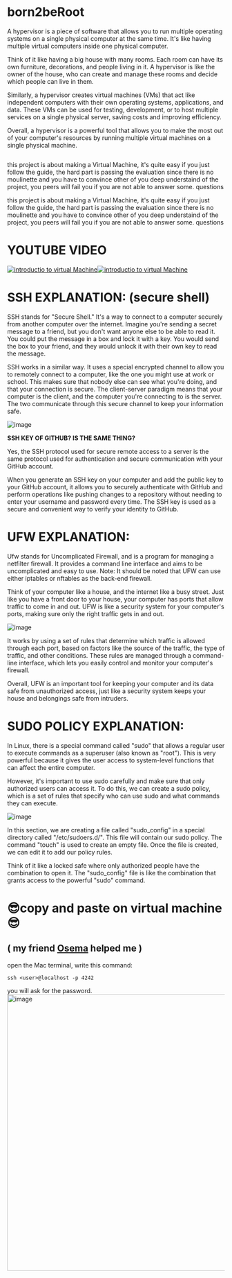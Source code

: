 # born2beRoot

A hypervisor is a piece of software that allows you to run multiple operating systems on a single physical computer at the same time. It's like having multiple virtual computers inside one physical computer.

Think of it like having a big house with many rooms. Each room can have its own furniture, decorations, and people living in it. A hypervisor is like the owner of the house, who can create and manage these rooms and decide which people can live in them.

Similarly, a hypervisor creates virtual machines (VMs) that act like independent computers with their own operating systems, applications, and data. These VMs can be used for testing, development, or to host multiple services on a single physical server, saving costs and improving efficiency.

Overall, a hypervisor is a powerful tool that allows you to make the most out of your computer's resources by running multiple virtual machines on a single physical machine.


![<img style="margin-left: 30px" src=foo.svg height=30>](https://user-images.githubusercontent.com/116757689/228568414-018ef490-2a79-42ea-b3f7-6d138690491d.png)



this project is about making a Virtual Machine, it's quite easy if you just follow the guide, the hard part is passing the evaluation since there is no moulinette and you have to convince other of you deep understaind of the project, you peers will fail you if you are not able to answer some. questions


this project is about making a Virtual Machine, it's quite easy if you just follow the guide, the hard part is passing the evaluation since there is no moulinette and you have to convince other of you deep understaind of the project, you peers will fail you if you are not able to answer some. questions

# **YOUTUBE VIDEO**

[![introductio to virtual Machine](https://ytcards.demolab.com/?id=wX75Z-4MEoM&ab_channel=NetworkChuck&lang=en&background_color=%230d1117&title_color=%23ffffff&stats_color=%23dedede&width=250&duration= "virtual machine")](https://youtu.be/wX75Z-4MEoM)[![introductio to virtual Machine](https://ytcards.demolab.com/?id=ORcvSkgdA58&ab_channel=Computerphile&lang=en&background_color=%230d1117&title_color=%23ffffff&stats_color=%23dedede&width=250&duration= "ssh protocol")](https://youtu.be/ORcvSkgdA58)

# SSH EXPLANATION: (secure shell)

SSH stands for "Secure Shell." It's a way to connect to a computer securely from another computer over the internet. Imagine you're sending a secret message to a friend, but you don't want anyone else to be able to read it. You could put the message in a box and lock it with a key. You would send the box to your friend, and they would unlock it with their own key to read the message.

SSH works in a similar way. It uses a special encrypted channel to allow you to remotely connect to a computer, like the one you might use at work or school. This makes sure that nobody else can see what you're doing, and that your connection is secure. The client-server paradigm means that your computer is the client, and the computer you're connecting to is the server. The two communicate through this secure channel to keep your information safe.

![image](https://user-images.githubusercontent.com/116757689/228550743-7489f5c1-7d46-482b-a9bd-3405b831eac3.png)


**SSH KEY OF GITHUB? IS THE SAME THING?**

Yes, the SSH protocol used for secure remote access to a server is the same protocol used for authentication and secure communication with your GitHub account.

When you generate an SSH key on your computer and add the public key to your GitHub account, it allows you to securely authenticate with GitHub and perform operations like pushing changes to a repository without needing to enter your username and password every time. The SSH key is used as a secure and convenient way to verify your identity to GitHub.

# UFW  EXPLANATION:

Ufw stands for Uncomplicated Firewall, and is a program for managing a netfilter firewall. It provides a command line interface and aims to be uncomplicated and easy to use. Note: It should be noted that UFW can use either iptables or nftables as the back-end firewall.

Think of your computer like a house, and the internet like a busy street. Just like you have a front door to your house, your computer has ports that allow traffic to come in and out. UFW is like a security system for your computer's ports, making sure only the right traffic gets in and out.

![image](https://user-images.githubusercontent.com/116757689/228550930-b7b6f284-5763-41b9-8366-0538fe5e9137.png)


It works by using a set of rules that determine which traffic is allowed through each port, based on factors like the source of the traffic, the type of traffic, and other conditions. These rules are managed through a command-line interface, which lets you easily control and monitor your computer's firewall.

Overall, UFW is an important tool for keeping your computer and its data safe from unauthorized access, just like a security system keeps your house and belongings safe from intruders.

# SUDO POLICY EXPLANATION:

In Linux, there is a special command called "sudo" that allows a regular user to execute commands as a superuser (also known as "root"). This is very powerful because it gives the user access to system-level functions that can affect the entire computer.

However, it's important to use sudo carefully and make sure that only authorized users can access it. To do this, we can create a sudo policy, which is a set of rules that specify who can use sudo and what commands they can execute.

![image](https://user-images.githubusercontent.com/116757689/228551220-9601dda3-95d2-43e2-832c-bb9f0e41f129.png)


In this section, we are creating a file called "sudo_config" in a special directory called "/etc/sudoers.d/". This file will contain our sudo policy. The command "touch" is used to create an empty file. Once the file is created, we can edit it to add our policy rules.

Think of it like a locked safe where only authorized people have the combination to open it. The "sudo_config" file is like the combination that grants access to the powerful "sudo" command.


# 😎copy and paste on virtual machine😎


##  ( my friend [Osema](https://github.com/OsemaFadhel) helped me )

open the Mac terminal, write this command:

```
ssh <user>@localhost -p 4242
```

 you will ask for the password. 
 <img width="638" alt="image" src="https://user-images.githubusercontent.com/116757689/228546369-3d1016a6-64f3-4650-9fb1-8a2620b43930.png">

